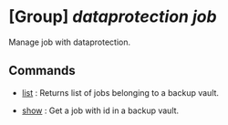 # [Group] _dataprotection job_

Manage job with dataprotection.

## Commands

- [list](/Commands/dataprotection/job/_list.md)
: Returns list of jobs belonging to a backup vault.

- [show](/Commands/dataprotection/job/_show.md)
: Get a job with id in a backup vault.
